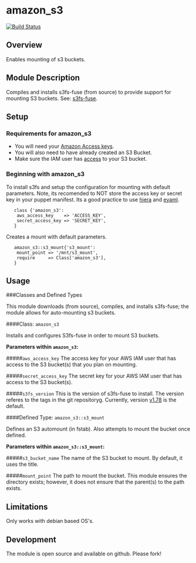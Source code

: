 # amazon_s3

[![Build Status](https://travis-ci.org/Conzar/amazon_s3.svg?branch=master)](https://travis-ci.org/Conzar/amazon_s3)

## Overview

Enables mounting of s3 buckets.

## Module Description

Compiles and installs s3fs-fuse (from source) to provide support for mounting
S3 buckets.  See: [s3fs-fuse](https://github.com/s3fs-fuse/s3fs-fuse).

## Setup

### Requirements for amazon_s3

* You will need your [Amazon Access keys](http://docs.aws.amazon.com/AWSSimpleQueueService/latest/SQSGettingStartedGuide/AWSCredentials.html).
* You will also need to have already created an S3 Bucket.
* Make sure the IAM user has [access](http://docs.aws.amazon.com/AmazonS3/latest/dev/using-iam-policies.html) to your S3 bucket.

### Beginning with amazon_s3

To install s3fs and setup the configuration for mounting with default parameters.
Note, its recomended to NOT store the access key or secret key in your puppet manifest.
Its a good practice to use [hiera](https://docs.puppetlabs.com/hiera/1/) and [eyaml](https://github.com/TomPoulton/hiera-eyaml).

```
   class {'amazon_s3':
    aws_access_key    => 'ACCESS_KEY',
    secret_access_key => 'SECRET_KEY',
   }
```

Creates a mount with default parameters.

```
   amazon_s3::s3_mount{'s3_mount':
    mount_point => '/mnt/s3_mount',
    require     => Class['amazon_s3'],
   }
```

## Usage

###Classes and Defined Types

This module downloads (from source), compiles, and installs s3fs-fuse; the module allows for auto-mounting s3 buckets.

####Class: `amazon_s3`

Installs and configures S3fs-fuse in order to mount S3 buckets.

**Parameters within `amazon_s3`:**

#####`aws_access_key`
The access key for your AWS IAM user that has access to the S3 bucket(s) that you plan on mounting.

#####`secret_access_key`
The secret key for your AWS IAM user that has access to the S3 bucket(s).

#####`s3fs_version`
This is the version of s3fs-fuse to install.  The version referes to the tags in the git repositoryg.
Currently, version [v1.78](https://github.com/s3fs-fuse/s3fs-fuse/tree/v1.78) is the default.

####Defined Type: `amazon_s3::s3_mount`

Defines an S3 automount (in fstab).  Also attempts to mount the bucket once defined.

**Parameters within `amazon_s3::s3_mount`:**


#####`s3_bucket_name`
The name of the S3 bucket to mount.  By default, it uses the title.

#####`mount_point`
The path to mount the bucket.  This module ensures the directory exists; however,
it does not ensure that the parent(s) to the path exists.  

## Limitations

Only works with debian based OS's.

## Development

The module is open source and available on github.  Please fork!
